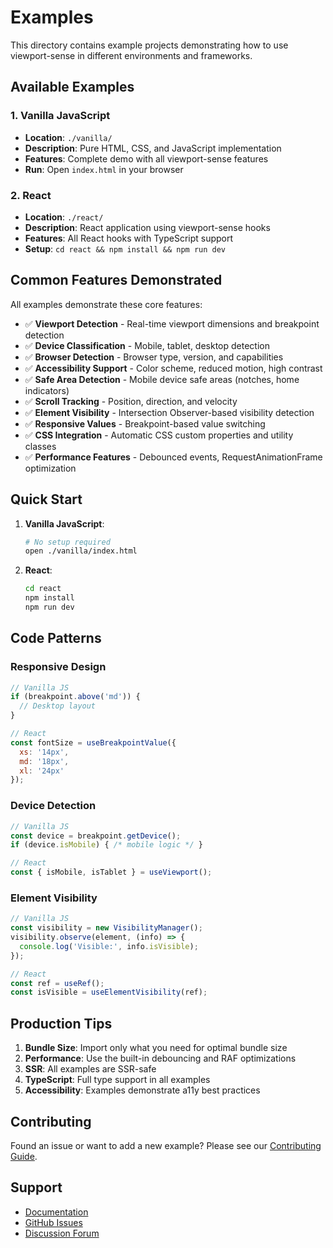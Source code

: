 # Examples

This directory contains example projects demonstrating how to use viewport-sense in different environments and frameworks.

## Available Examples

### 1. Vanilla JavaScript
- **Location**: `./vanilla/`
- **Description**: Pure HTML, CSS, and JavaScript implementation
- **Features**: Complete demo with all viewport-sense features
- **Run**: Open `index.html` in your browser

### 2. React
- **Location**: `./react/`
- **Description**: React application using viewport-sense hooks
- **Features**: All React hooks with TypeScript support
- **Setup**: `cd react && npm install && npm run dev`



## Common Features Demonstrated

All examples demonstrate these core features:

- ✅ **Viewport Detection** - Real-time viewport dimensions and breakpoint detection
- ✅ **Device Classification** - Mobile, tablet, desktop detection
- ✅ **Browser Detection** - Browser type, version, and capabilities
- ✅ **Accessibility Support** - Color scheme, reduced motion, high contrast
- ✅ **Safe Area Detection** - Mobile device safe areas (notches, home indicators)
- ✅ **Scroll Tracking** - Position, direction, and velocity
- ✅ **Element Visibility** - Intersection Observer-based visibility detection
- ✅ **Responsive Values** - Breakpoint-based value switching
- ✅ **CSS Integration** - Automatic CSS custom properties and utility classes
- ✅ **Performance Features** - Debounced events, RequestAnimationFrame optimization

## Quick Start

1. **Vanilla JavaScript**:
   ```bash
   # No setup required
   open ./vanilla/index.html
   ```

2. **React**:
   ```bash
   cd react
   npm install
   npm run dev
   ```



## Code Patterns

### Responsive Design
```javascript
// Vanilla JS
if (breakpoint.above('md')) {
  // Desktop layout
}

// React
const fontSize = useBreakpointValue({
  xs: '14px',
  md: '18px',
  xl: '24px'
});


```

### Device Detection
```javascript
// Vanilla JS
const device = breakpoint.getDevice();
if (device.isMobile) { /* mobile logic */ }

// React
const { isMobile, isTablet } = useViewport();


```

### Element Visibility
```javascript
// Vanilla JS
const visibility = new VisibilityManager();
visibility.observe(element, (info) => {
  console.log('Visible:', info.isVisible);
});

// React
const ref = useRef();
const isVisible = useElementVisibility(ref);


```

## Production Tips

1. **Bundle Size**: Import only what you need for optimal bundle size
2. **Performance**: Use the built-in debouncing and RAF optimizations
3. **SSR**: All examples are SSR-safe
4. **TypeScript**: Full type support in all examples
5. **Accessibility**: Examples demonstrate a11y best practices

## Contributing

Found an issue or want to add a new example? Please see our [Contributing Guide](../CONTRIBUTING.md).

## Support

- [Documentation](../docs/API.md)
- [GitHub Issues](https://github.com/yourusername/viewport-sense/issues)
- [Discussion Forum](https://github.com/yourusername/viewport-sense/discussions)
